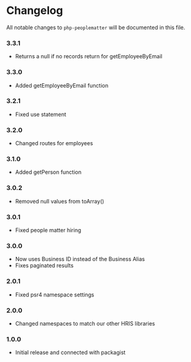 # Changelog

All notable changes to `php-peoplematter` will be documented in this file.

### 3.3.1
- Returns a null if no records return for getEmployeeByEmail

### 3.3.0
- Added getEmployeeByEmail function

### 3.2.1
- Fixed use statement

### 3.2.0
- Changed routes for employees

### 3.1.0
- Added getPerson function

### 3.0.2
- Removed null values from toArray()

### 3.0.1
- Fixed people matter hiring

### 3.0.0
- Now uses Business ID instead of the Business Alias
- Fixes paginated results

### 2.0.1
- Fixed psr4 namespace settings

### 2.0.0
- Changed namespaces to match our other HRIS libraries

### 1.0.0
- Initial release and connected with packagist
